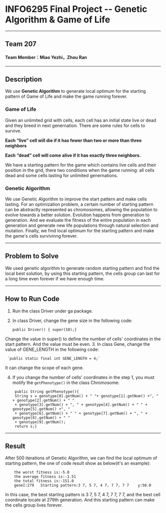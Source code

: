   
INFO6295 Final Project -- Genetic Algorithm & Game of Life
===================================  
***
## Team 207
#### Team Member：Miao Yezhi，Zhou Ran

***
## Description
We use **Genetic Algorithm** to generate local optimum for the starting pattern of Game of Life and make the game running forever. 
### Game of Life
Given an unlimited grid with cells, each cell has an initial state live or dead and they breed in next genernation. There are some rules for cells to survive. 

**Each “live” cell will die if it has fewer than two or more than three neighbors**

**Each “dead” cell will come alive if it has exactly three neighbors.**

We have a starting pattern for the game which contains live cells and their position in the grid, there two conditions when the game running: all cells dead and some cells lasting for unlimited genernations.

### Genetic Algorithm
We use Genetic Algorithm to improve the start pattern and make cells lasting. For an optimization problem, a certain number of starting pattern can be abstractly represented as chromosomes, allowing the population to evolve towards a better solution. Evolution happens from generation to generation. And we evaluate the fitness of the entire population in each generation and generate new life populations through natural selection and mutation. Finally, we find local optimum for the starting pattern and make the game's cells survivinng forever. 
***

## Problem to Solve
We used genetic algorithm to generate random starting pattern and find the local best solution, by using this starting pattern, the cells group can last for a long time even forever if we have enough time.

***
## How to Run Code
1. Run the class Driver under ga package.
2. In class Driver, change the gene size in the following code:

    `public Driver() { super(10);}`

Change the value in super() to define the number of cells' coordinates in the start pattern. And the value must be even.
3. In class Gene, change the value of GENE_LENGTH in the following code:

     `public static final int GENE_LENGTH = 4;`
     
It can change the scope of each gene.

4. If you change the number of cells' coordinates in the step 1, you must motify the `getPhenotype()` in the class Chromosome:

        public String getPhenotype(){
        String s = genotype[0].getNum() + " "+ genotype[1].getNum() +", " + genotype[2].getNum() + " " 
        + genotype[3].getNum() + ", " + genotype[4].getNum() + " " + genotype[5].getNum() +", " 
        + genotype[6].getNum() + " " + genotype[7].getNum() + ", " + genotype[8].getNum() + " " 
        + genotype[9].getNum();
        return s;}
        
***
## Result
After 500 iterations of Genetic Algorithm, we can find the local optimum of starting pattern, the one of code result show as below(it's an example):
        
        the worst fitness is:-5.0
        the average fitness is:-1.51
        the total fitness is:-151.0
        geneI:279	Starting pattern:3 7, 5 7, 4 7, 7 7, 7 7	y:50.0

In this case, the best starting pattern is 3 7, 5 7, 4 7, 7 7, 7 7, and the best cell coordinate locate at 279th generation. And this starting pattern can make the cells group lives forever.
